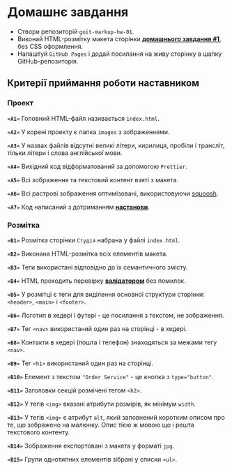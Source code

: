 # Домашнє завдання

<div class="theme-doc-markdown markdown"><ul><li>Створи репозиторій <code>goit-markup-hw-01</code>.</li><li>Виконай HTML-розмітку макета сторінки
<a href="https://www.figma.com/file/B1m2uk25m1eAgroESAuM2g/Web-Studio-(Version-3.0)?node-id=0%3A1&amp;t=LwLARWTipS3oC3O6-0" target="_blank" rel="noopener noreferrer"><strong>домашнього завдання #1</strong></a>,
без CSS оформлення.</li><li>Налаштуй <code>GitHub Pages</code> і додай посилання на живу сторінку в шапку
GitHub-репозиторія.</li></ul><h2 class="anchor anchorWithHideOnScrollNavbar_WYt5" id="критерії-приймання-роботи-наставником">Критерії приймання роботи наставником<a class="hash-link" href="#критерії-приймання-роботи-наставником" title="Пряме посилання на цей заголовок">​</a></h2><h3 class="anchor anchorWithHideOnScrollNavbar_WYt5" id="проект">Проект<a class="hash-link" href="#проект" title="Пряме посилання на цей заголовок">​</a></h3><p><strong><code>«A1»</code></strong> Головний HTML-файл називається <code>index.html</code>.</p><p><strong><code>«A2»</code></strong> У корені проекту є папка <code>images</code> з зображеннями.</p><p><strong><code>«A3»</code></strong> У назвах файлів відсутні великі літери, кирилиця, пробіли і трансліт,
тільки літери і слова англійської мови.</p><p><strong><code>«A4»</code></strong> Вихідний код відформатований за допомогою <code>Prettier</code>.</p><p><strong><code>«A5»</code></strong> Всі зображення та текстовий контент взяті з макета.</p><p><strong><code>«A6»</code></strong> Всі растрові зображення оптимізовані, використовуючи
<a href="https://squoosh.app/" target="_blank" rel="noopener noreferrer">squoosh</a>.</p><p><strong><code>«A7»</code></strong> Код написаний з дотриманням <a href="https://codeguide.co/" target="_blank" rel="noopener noreferrer"><strong>настанови</strong></a>.</p><h3 class="anchor anchorWithHideOnScrollNavbar_WYt5" id="розмітка">Розмітка<a class="hash-link" href="#розмітка" title="Пряме посилання на цей заголовок">​</a></h3><p><strong><code>«B1»</code></strong> Розмітка сторінки <code>Студія</code> набрана у файлі <code>index.html</code>.</p><p><strong><code>«B2»</code></strong> Виконана HTML-розмітка всіх елементів макета.</p><p><strong><code>«B3»</code></strong> Теги використані відповідно до їх семантичного змісту.</p><p><strong><code>«B4»</code></strong> HTML проходить перевірку
<a href="http://validator.w3.org/nu/" target="_blank" rel="noopener noreferrer"><strong>валідатором</strong></a> без помилок.</p><p><strong><code>«B5»</code></strong> У розмітці є теги для виділення основної структури сторінки:
<code>&lt;header&gt;</code>, <code>&lt;main&gt;</code> і <code>&lt;footer&gt;</code>.</p><p><strong><code>«B6»</code></strong> Логотип в хедері і футері - це посилання з текстом, не зображення.</p><p><strong><code>«B7»</code></strong> Тег <code>&lt;nav&gt;</code> використаний один раз на сторінці - в хедері.</p><p><strong><code>«B8»</code></strong> Контакти в хедері (пошта і телефон) знаходяться за межами тегу
<code>&lt;nav&gt;</code>.</p><p><strong><code>«B9»</code></strong> Тег <code>&lt;h1&gt;</code> використаний один раз на сторінці.</p><p><strong><code>«B10»</code></strong> Елемент з текстом <code>"Order Service"</code> - це кнопка з <code>type="button"</code>.</p><p><strong><code>«B11»</code></strong> Заголовки секцій розмічені тегом <code>&lt;h2&gt;</code>.</p><p><strong><code>«B12»</code></strong> У тегів <code>&lt;img&gt;</code> вказані атрибути розмірів, як мінімум <code>width</code>.</p><p><strong><code>«B13»</code></strong> У тегів <code>&lt;img&gt;</code> є атрибут <code>alt</code>, який заповнений коротким описом про
те, що зображено на малюнку. Опис тією ж мовою що і решта текстового контенту.</p><p><strong><code>«B14»</code></strong> Зображення експортовані з макета у форматі <code>jpg</code>.</p><p><strong><code>«B15»</code></strong> Групи однотипних елементів зібрані у списки <code>&lt;ul&gt;</code>.</p></div>
